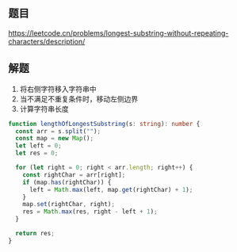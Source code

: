 ## 题目

https://leetcode.cn/problems/longest-substring-without-repeating-characters/description/

## 解题

1. 将右侧字符移入字符串中
2. 当不满足不重复条件时，移动左侧边界
3. 计算字符串长度

```typescript
function lengthOfLongestSubstring(s: string): number {
  const arr = s.split("");
  const map = new Map();
  let left = 0;
  let res = 0;

  for (let right = 0; right < arr.length; right++) {
    const rightChar = arr[right];
    if (map.has(rightChar)) {
      left = Math.max(left, map.get(rightChar) + 1);
    }
    map.set(rightChar, right);
    res = Math.max(res, right - left + 1);
  }

  return res;
}
```
